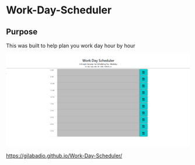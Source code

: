 # Work-Day-Scheduler
##  Purpose
This was built to help plan you work day hour by hour

![](assets/images/webpage.png)

https://gilabadio.github.io/Work-Day-Scheduler/
